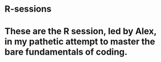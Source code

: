 # R-sessions

# These are the R session, led by Alex, in my pathetic attempt to master the bare fundamentals of coding. 

